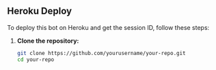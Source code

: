 ## Heroku Deploy

To deploy this bot on Heroku and get the session ID, follow these steps:

1. **Clone the repository:**
   ```bash
   git clone https://github.com/yourusername/your-repo.git
   cd your-repo
